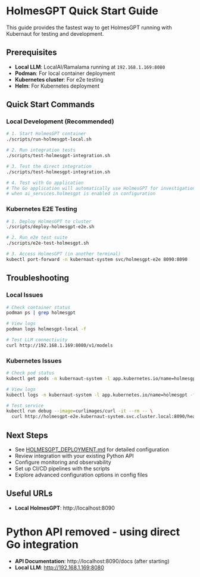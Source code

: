 # HolmesGPT Quick Start Guide

This guide provides the fastest way to get HolmesGPT running with Kubernaut for testing and development.

## Prerequisites

- **Local LLM**: LocalAI/Ramalama running at `192.168.1.169:8080`
- **Podman**: For local container deployment
- **Kubernetes cluster**: For e2e testing
- **Helm**: For Kubernetes deployment

## Quick Start Commands

### Local Development (Recommended)

```bash
# 1. Start HolmesGPT container
./scripts/run-holmesgpt-local.sh

# 2. Run integration tests
./scripts/test-holmesgpt-integration.sh

# 3. Test the direct integration
./scripts/test-holmesgpt-integration.sh

# 4. Test with Go application
# The Go application will automatically use HolmesGPT for investigations
# when ai_services.holmesgpt is enabled in configuration
```

### Kubernetes E2E Testing

```bash
# 1. Deploy HolmesGPT to cluster
./scripts/deploy-holmesgpt-e2e.sh

# 2. Run e2e test suite
./scripts/e2e-test-holmesgpt.sh

# 3. Access HolmesGPT (in another terminal)
kubectl port-forward -n kubernaut-system svc/holmesgpt-e2e 8090:8090
```

## Troubleshooting

### Local Issues
```bash
# Check container status
podman ps | grep holmesgpt

# View logs
podman logs holmesgpt-local -f

# Test LLM connectivity
curl http://192.168.1.169:8080/v1/models
```

### Kubernetes Issues
```bash
# Check pod status
kubectl get pods -n kubernaut-system -l app.kubernetes.io/name=holmesgpt

# View logs
kubectl logs -n kubernaut-system -l app.kubernetes.io/name=holmesgpt -f

# Test service
kubectl run debug --image=curlimages/curl -it --rm -- \
  curl http://holmesgpt-e2e.kubernaut-system.svc.cluster.local:8090/health
```

## Next Steps

- See [HOLMESGPT_DEPLOYMENT.md](HOLMESGPT_DEPLOYMENT.md) for detailed configuration
- Review integration with your existing Python API
- Configure monitoring and observability
- Set up CI/CD pipelines with the scripts
- Explore advanced configuration options in config files

## Useful URLs

- **Local HolmesGPT**: http://localhost:8090
# Python API removed - using direct Go integration
- **API Documentation**: http://localhost:8090/docs (after starting)
- **Local LLM**: http://192.168.1.169:8080
